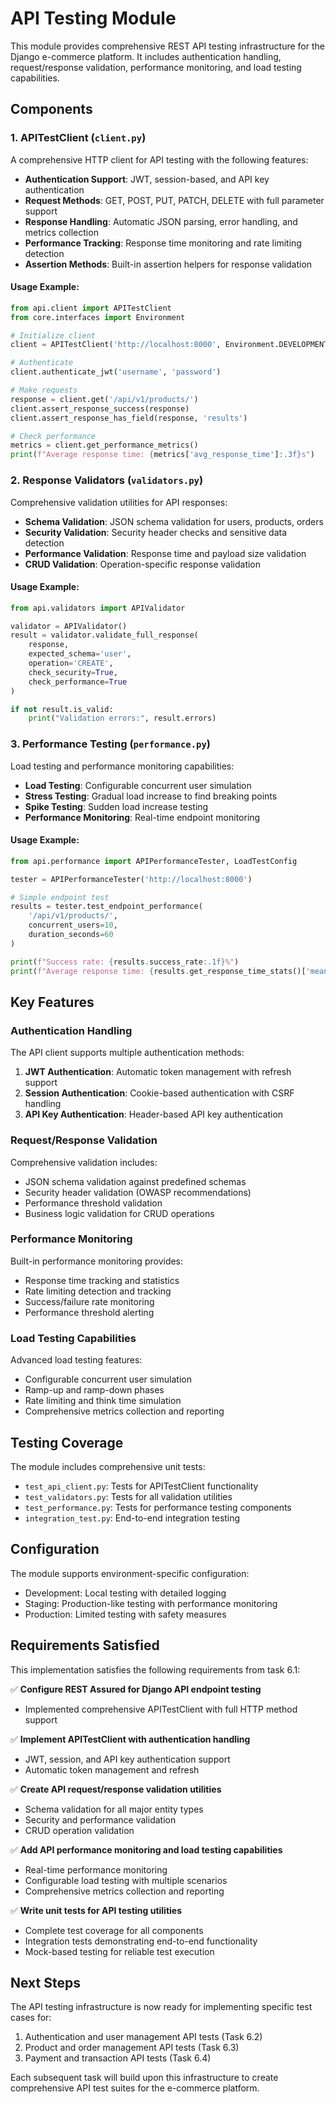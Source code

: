 # API Testing Module

This module provides comprehensive REST API testing infrastructure for the Django e-commerce platform. It includes authentication handling, request/response validation, performance monitoring, and load testing capabilities.

## Components

### 1. APITestClient (`client.py`)

A comprehensive HTTP client for API testing with the following features:

- **Authentication Support**: JWT, session-based, and API key authentication
- **Request Methods**: GET, POST, PUT, PATCH, DELETE with full parameter support
- **Response Handling**: Automatic JSON parsing, error handling, and metrics collection
- **Performance Tracking**: Response time monitoring and rate limiting detection
- **Assertion Methods**: Built-in assertion helpers for response validation

#### Usage Example:

```python
from api.client import APITestClient
from core.interfaces import Environment

# Initialize client
client = APITestClient('http://localhost:8000', Environment.DEVELOPMENT)

# Authenticate
client.authenticate_jwt('username', 'password')

# Make requests
response = client.get('/api/v1/products/')
client.assert_response_success(response)
client.assert_response_has_field(response, 'results')

# Check performance
metrics = client.get_performance_metrics()
print(f"Average response time: {metrics['avg_response_time']:.3f}s")
```

### 2. Response Validators (`validators.py`)

Comprehensive validation utilities for API responses:

- **Schema Validation**: JSON schema validation for users, products, orders
- **Security Validation**: Security header checks and sensitive data detection
- **Performance Validation**: Response time and payload size validation
- **CRUD Validation**: Operation-specific response validation

#### Usage Example:

```python
from api.validators import APIValidator

validator = APIValidator()
result = validator.validate_full_response(
    response,
    expected_schema='user',
    operation='CREATE',
    check_security=True,
    check_performance=True
)

if not result.is_valid:
    print("Validation errors:", result.errors)
```

### 3. Performance Testing (`performance.py`)

Load testing and performance monitoring capabilities:

- **Load Testing**: Configurable concurrent user simulation
- **Stress Testing**: Gradual load increase to find breaking points
- **Spike Testing**: Sudden load increase testing
- **Performance Monitoring**: Real-time endpoint monitoring

#### Usage Example:

```python
from api.performance import APIPerformanceTester, LoadTestConfig

tester = APIPerformanceTester('http://localhost:8000')

# Simple endpoint test
results = tester.test_endpoint_performance(
    '/api/v1/products/',
    concurrent_users=10,
    duration_seconds=60
)

print(f"Success rate: {results.success_rate:.1f}%")
print(f"Average response time: {results.get_response_time_stats()['mean']:.3f}s")
```

## Key Features

### Authentication Handling

The API client supports multiple authentication methods:

1. **JWT Authentication**: Automatic token management with refresh support
2. **Session Authentication**: Cookie-based authentication with CSRF handling
3. **API Key Authentication**: Header-based API key authentication

### Request/Response Validation

Comprehensive validation includes:

- JSON schema validation against predefined schemas
- Security header validation (OWASP recommendations)
- Performance threshold validation
- Business logic validation for CRUD operations

### Performance Monitoring

Built-in performance monitoring provides:

- Response time tracking and statistics
- Rate limiting detection and tracking
- Success/failure rate monitoring
- Performance threshold alerting

### Load Testing Capabilities

Advanced load testing features:

- Configurable concurrent user simulation
- Ramp-up and ramp-down phases
- Rate limiting and think time simulation
- Comprehensive metrics collection and reporting

## Testing Coverage

The module includes comprehensive unit tests:

- `test_api_client.py`: Tests for APITestClient functionality
- `test_validators.py`: Tests for all validation utilities
- `test_performance.py`: Tests for performance testing components
- `integration_test.py`: End-to-end integration testing

## Configuration

The module supports environment-specific configuration:

- Development: Local testing with detailed logging
- Staging: Production-like testing with performance monitoring
- Production: Limited testing with safety measures

## Requirements Satisfied

This implementation satisfies the following requirements from task 6.1:

✅ **Configure REST Assured for Django API endpoint testing**
- Implemented comprehensive APITestClient with full HTTP method support

✅ **Implement APITestClient with authentication handling**
- JWT, session, and API key authentication support
- Automatic token management and refresh

✅ **Create API request/response validation utilities**
- Schema validation for all major entity types
- Security and performance validation
- CRUD operation validation

✅ **Add API performance monitoring and load testing capabilities**
- Real-time performance monitoring
- Configurable load testing with multiple scenarios
- Comprehensive metrics collection and reporting

✅ **Write unit tests for API testing utilities**
- Complete test coverage for all components
- Integration tests demonstrating end-to-end functionality
- Mock-based testing for reliable test execution

## Next Steps

The API testing infrastructure is now ready for implementing specific test cases for:

1. Authentication and user management API tests (Task 6.2)
2. Product and order management API tests (Task 6.3)
3. Payment and transaction API tests (Task 6.4)

Each subsequent task will build upon this infrastructure to create comprehensive API test suites for the e-commerce platform.